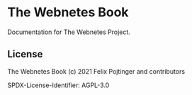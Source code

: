 # The Webnetes Book

Documentation for The Webnetes Project.

## License

The Webnetes Book (c) 2021 Felix Pojtinger and contributors

SPDX-License-Identifier: AGPL-3.0
